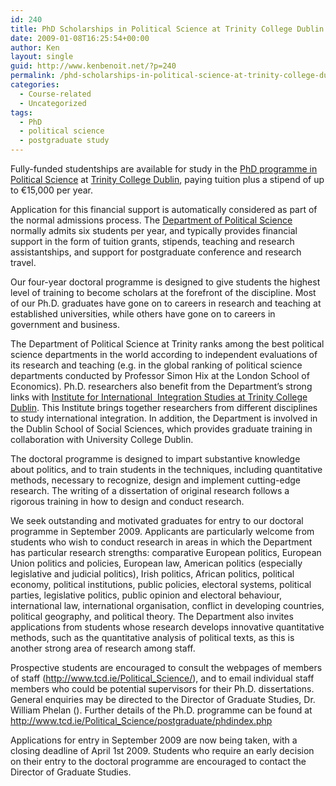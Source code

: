 ```yaml
---
id: 240
title: PhD Scholarships in Political Science at Trinity College Dublin
date: 2009-01-08T16:25:54+00:00
author: Ken
layout: single
guid: http://www.kenbenoit.net/?p=240
permalink: /phd-scholarships-in-political-science-at-trinity-college-dublin/
categories:
  - Course-related
  - Uncategorized
tags:
  - PhD
  - political science
  - postgraduate study
---
```

Fully-funded studentships are available for study in the [PhD programme in Political Science](http://www.tcd.ie/Political_Science/postgraduate/index.php) at [Trinity College Dublin](http://www.tcd.ie), paying tuition plus a stipend of up to €15,000 per year.

Application for this financial support is automatically considered as part of the normal admissions process. The [Department of Political Science](http://www.politics.tcd.ie) normally admits six students per year, and typically provides financial support in the form of tuition grants, stipends, teaching and research assistantships, and support for postgraduate conference and research travel.

Our four-year doctoral programme is designed to give students the highest level of training to become scholars at the forefront of the discipline. Most of our Ph.D. graduates have gone on to careers in research and teaching at established universities, while others have gone on to careers in government and business.

The Department of Political Science at Trinity ranks among the best political science departments in the world according to independent evaluations of its research and teaching (e.g. in the global ranking of political science departments conducted by Professor Simon Hix at the London School of Economics). Ph.D. researchers also benefit from the Department&#8217;s strong links with [Institute for International  Integration Studies at Trinity College Dublin](http://www.tcd.ie/iiis/). This Institute brings together researchers from different disciplines to study international integration. In addition, the Department is involved in the Dublin School of Social Sciences, which provides graduate training in collaboration with University College Dublin.

The doctoral programme is designed to impart substantive knowledge about politics, and to train students in the techniques, including quantitative methods, necessary to recognize, design and implement cutting-edge research. The writing of a dissertation of original research follows a rigorous training in how to design and conduct research.

We seek outstanding and motivated graduates for entry to our doctoral programme in September 2009. Applicants are particularly welcome from students who wish to conduct research in areas in which the Department has particular research strengths: comparative European politics, European Union politics and policies, European law, American politics (especially legislative and judicial politics), Irish politics, African politics, political economy, political institutions, public policies, electoral systems, political parties, legislative politics, public opinion and electoral behaviour, international law, international organisation, conflict in developing countries, political geography, and political theory. The Department also invites applications from students whose research develops innovative quantitative methods, such as the quantitative analysis of political texts, as this is another strong area of research among staff.

Prospective students are encouraged to consult the webpages of members of staff (<http://www.tcd.ie/Political_Science/>), and to email individual staff members who could be potential supervisors for their Ph.D. dissertations. General enquiries may be directed to the Director of Graduate Studies, Dr. William Phelan (). Further details of the Ph.D. programme can be found at <http://www.tcd.ie/Political_Science/postgraduate/phdindex.php> 

Applications for entry in September 2009 are now being taken, with a closing deadline of April 1st 2009. Students who require an early decision on their entry to the doctoral programme are encouraged to contact the Director of Graduate Studies.

